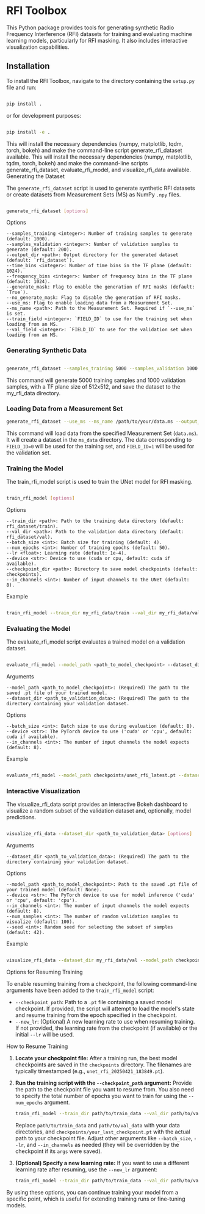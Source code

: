 # RFI Toolbox

This Python package provides tools for generating synthetic Radio Frequency Interference (RFI) datasets for training and evaluating machine learning models, particularly for RFI masking. It also includes interactive visualization capabilities.

## Installation

To install the RFI Toolbox, navigate to the directory containing the `setup.py` file and run:

```bash

pip install .
```
or for development purposes:

```bash

pip install -e .
```

This will install the necessary dependencies (numpy, matplotlib, tqdm, torch, bokeh) and make the command-line script generate_rfi_dataset available.
This will install the necessary dependencies (numpy, matplotlib, tqdm, torch, bokeh) and make the command-line scripts generate_rfi_dataset, evaluate_rfi_model, and visualize_rfi_data available.
Generating the Dataset

The `generate_rfi_dataset` script is used to generate synthetic RFI datasets or create datasets from Measurement Sets (MS) as NumPy `.npy` files.

```bash

generate_rfi_dataset [options]
```
Options

    --samples_training <integer>: Number of training samples to generate (default: 1000).
    --samples_validation <integer>: Number of validation samples to generate (default: 200).
    --output_dir <path>: Output directory for the generated dataset (default: `rfi_dataset`).
    --time_bins <integer>: Number of time bins in the TF plane (default: 1024).
    --frequency_bins <integer>: Number of frequency bins in the TF plane (default: 1024).
    --generate_mask: Flag to enable the generation of RFI masks (default: `True`).
    --no_generate_mask: Flag to disable the generation of RFI masks.
    --use_ms: Flag to enable loading data from a Measurement Set.
    --ms_name <path>: Path to the Measurement Set. Required if `--use_ms` is set.
    --train_field <integer>: `FIELD_ID` to use for the training set when loading from an MS.
    --val_field <integer>: `FIELD_ID` to use for the validation set when loading from an MS.

### Generating Synthetic Data

```bash

generate_rfi_dataset --samples_training 5000 --samples_validation 1000 --output_dir my_rfi_data --time_bins 512 --frequency_bins 512
```

This command will generate 5000 training samples and 1000 validation samples, with a TF plane size of 512x512, and save the dataset to the my_rfi_data directory.

### Loading Data from a Measurement Set
```bash
generate_rfi_dataset --use_ms --ms_name /path/to/your/data.ms --output_dir ms_data --train_field 0 --val_field 1
```
This command will load data from the specified Measurement Set (`data.ms`).  It will create a dataset in the `ms_data` directory.  The data corresponding to `FIELD_ID=0` will be used for the training set, and `FIELD_ID=1` will be used for the validation set.

### Training the Model

The train_rfi_model script is used to train the UNet model for RFI masking.

```bash

train_rfi_model [options]
```
Options

    --train_dir <path>: Path to the training data directory (default: rfi_dataset/train).
    --val_dir <path>: Path to the validation data directory (default: rfi_dataset/val).
    --batch_size <int>: Batch size for training (default: 4).
    --num_epochs <int>: Number of training epochs (default: 50).
    --lr <float>: Learning rate (default: 1e-4).
    --device <str>: Device to use (cuda or cpu, default: cuda if available).
    --checkpoint_dir <path>: Directory to save model checkpoints (default: checkpoints).
    --in_channels <int>: Number of input channels to the UNet (default: 8).

Example
```bash

train_rfi_model --train_dir my_rfi_data/train --val_dir my_rfi_data/val --num_epochs 100 --batch_size 8 --lr 5e-5 --device cuda
```
### Evaluating the Model

The evaluate_rfi_model script evaluates a trained model on a validation dataset.

```bash

evaluate_rfi_model --model_path <path_to_model_checkpoint> --dataset_dir <path_to_validation_data> [options]
```
Arguments

    --model_path <path_to_model_checkpoint>: (Required) The path to the saved .pt file of your trained model.
    --dataset_dir <path_to_validation_data>: (Required) The path to the directory containing your validation dataset.

Options

    --batch_size <int>: Batch size to use during evaluation (default: 8).
    --device <str>: The PyTorch device to use ('cuda' or 'cpu', default: cuda if available).
    --in_channels <int>: The number of input channels the model expects (default: 8).

Example
```bash

evaluate_rfi_model --model_path checkpoints/unet_rfi_latest.pt --dataset_dir my_rfi_data/val --batch_size 16 --device cuda
```
### Interactive Visualization

The visualize_rfi_data script provides an interactive Bokeh dashboard to visualize a random subset of the validation dataset and, optionally, model predictions.

```bash

visualize_rfi_data --dataset_dir <path_to_validation_data> [options]
```
Arguments

    --dataset_dir <path_to_validation_data>: (Required) The path to the directory containing your validation dataset.

Options

    --model_path <path_to_model_checkpoint>: Path to the saved .pt file of your trained model (default: None).
    --device <str>: The PyTorch device to use for model inference ('cuda' or 'cpu', default: 'cpu').
    --in_channels <int>: The number of input channels the model expects (default: 8).
    --num_samples <int>: The number of random validation samples to visualize (default: 100).
    --seed <int>: Random seed for selecting the subset of samples (default: 42).

Example
```bash

visualize_rfi_data --dataset_dir my_rfi_data/val --model_path checkpoints/unet_rfi_best.pt --device cuda --num_samples 50
```

Options for Resuming Training

To enable resuming training from a checkpoint, the following command-line arguments have been added to the `train_rfi_model` script:

* `--checkpoint_path`: Path to a `.pt` file containing a saved model checkpoint. If provided, the script will attempt to load the model's state and resume training from the epoch specified in the checkpoint.
* `--new_lr`: (Optional) A new learning rate to use when resuming training. If not provided, the learning rate from the checkpoint (if available) or the initial `--lr` will be used.

How to Resume Training

1.  **Locate your checkpoint file:** After a training run, the best model checkpoints are saved in the `checkpoints` directory. The filenames are typically timestamped (e.g., `unet_rfi_20250421_183849.pt`).

2.  **Run the training script with the `--checkpoint_path` argument:** Provide the path to the checkpoint file you want to resume from. You also need to specify the total number of epochs you want to train for using the `--num_epochs` argument.

    ```bash
    train_rfi_model --train_dir path/to/train_data --val_dir path/to/val_data --batch_size 8 --lr 5e-5 --device cuda --in_channels 8 --checkpoint_path checkpoints/your_last_checkpoint.pt --num_epochs 150
    ```

    Replace `path/to/train_data` and `path/to/val_data` with your data directories, and `checkpoints/your_last_checkpoint.pt` with the actual path to your checkpoint file. Adjust other arguments like `--batch_size`, `--lr`, and `--in_channels` as needed (they will be overridden by the checkpoint if its `args` were saved).

3.  **(Optional) Specify a new learning rate:** If you want to use a different learning rate after resuming, use the `--new_lr` argument:

    ```bash
    train_rfi_model --train_dir path/to/train_data --val_dir path/to/val_data --batch_size 8 --lr 5e-5 --device cuda --in_channels 8 --checkpoint_path checkpoints/your_last_checkpoint.pt --num_epochs 150 --new_lr 1e-6
    ```

By using these options, you can continue training your model from a specific point, which is useful for extending training runs or fine-tuning models.
